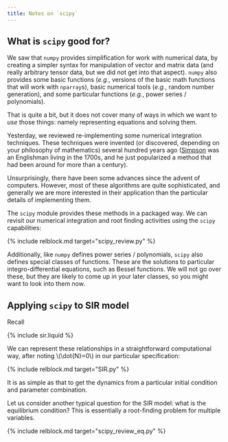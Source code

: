 ```yaml
---
title: Notes on `scipy`
---
```


## What is `scipy` good for?

We saw that `numpy` provides simplification for work with numerical data, by
creating a simpler syntax for manipulation of vector and matrix data (and really
arbitrary tensor data, but we did not get into that aspect).  `numpy` also provides
some basic functions (*e.g.*, versions of the basic math functions that will work
with `nparray`s), basic numerical tools (*e.g.*, random number generation), and
some particular functions (*e.g.*, power series / polynomials).

That is quite a bit, but it does not cover many of ways in which we want to *use*
those things: namely representing equations and solving them.

Yesterday, we reviewed re-implementing some numerical integration techniques.  These
techniques were invented (or discovered, depending on your philosophy of mathematics)
several hundred years ago ([Simpson](http://en.wikipedia.org/wiki/Thomas_Simpson)
was an Englishman living in the 1700s, and he just popularized a method that had
been around for more than a century).

Unsurprisingly, there have been some advances since the advent of computers.  However,
most of these algorithms are quite sophisticated, and generally we are more interested
in their application than the particular details of implementing them.

The `scipy` module provides these methods in a packaged way.  We can revisit
our numerical integration and root finding activities using the `scipy` capabilities:

{% include relblock.md target="scipy_review.py" %}

Additionally, like `numpy` defines power series / polynomials, `scipy` also defines
special classes of functions.  These are the solutions to particular integro-differential
equations, such as Bessel functions.  We will not go over these, but they are
likely to come up in your later classes, so you might want to look into them now.

## Applying `scipy` to SIR model

Recall

{% include sir.liquid %}

We can represent these relationships in a straightforward computational way,
after noting \\(\dot{N}=0\\) in our particular specification:

{% include relblock.md target="SIR.py" %}

It is as simple as that to get the dynamics from a particular initial condition
and parameter combination.

Let us consider another typical question for the SIR model: what is the equilibrium
condition?  This is essentially a root-finding problem for multiple variables.

{% include relblock.md target="scipy_review_eq.py" %}
